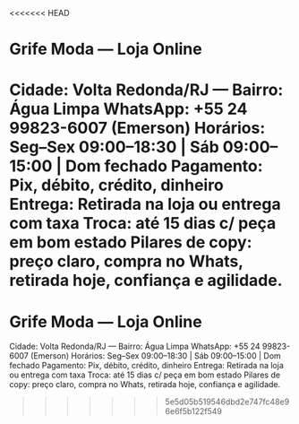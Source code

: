<<<<<<< HEAD
# Grife Moda — Loja Online
Cidade: Volta Redonda/RJ — Bairro: Água Limpa
WhatsApp: +55 24 99823-6007 (Emerson)
Horários: Seg–Sex 09:00–18:30 | Sáb 09:00–15:00 | Dom fechado
Pagamento: Pix, débito, crédito, dinheiro
Entrega: Retirada na loja ou entrega com taxa
Troca: até 15 dias c/ peça em bom estado
Pilares de copy: preço claro, compra no Whats, retirada hoje, confiança e agilidade.
=======
# Grife Moda — Loja Online
Cidade: Volta Redonda/RJ — Bairro: Água Limpa
WhatsApp: +55 24 99823-6007 (Emerson)
Horários: Seg–Sex 09:00–18:30 | Sáb 09:00–15:00 | Dom fechado
Pagamento: Pix, débito, crédito, dinheiro
Entrega: Retirada na loja ou entrega com taxa
Troca: até 15 dias c/ peça em bom estado
Pilares de copy: preço claro, compra no Whats, retirada hoje, confiança e agilidade.
>>>>>>> 5e5d05b519546dbd2e747fc48e96e6f5b122f549
